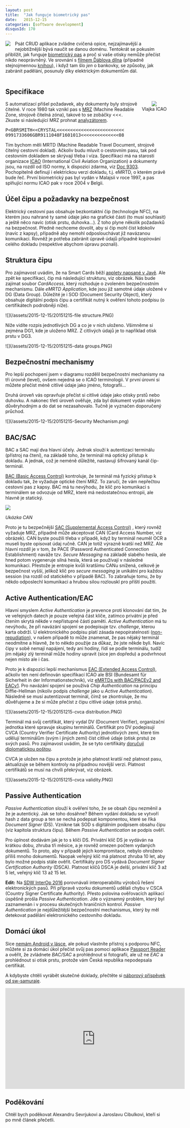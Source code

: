 ```yaml
---
layout: post
title:  "Jak funguje biometrický pas"
date:   2015-12-15
categories: [software development]
disqusId: 170
---
```

<img src="/assets/2015-12-15/20151215-passport.PNG" style="float: left; margin: 0 1em 1em 0; text-align: center;" />Psát CRUD aplikace zvládne
 cvičená opice, nejzajímavější a nejobtížnější bývá naučit se danou doménu. Tentokrát se pokusím přiblížit, jak funguje <a href="https://en.wikipedia.org/wiki/Biometric_passport">biometrický pas</a> a proč si vaše otisky nemůže přečíst nikdo neoprávněný. Ve srovnání s <a href="http://www.csfd.cz/film/230238-dablova-dilna/prehled/">filmem Ďáblova dílna</a> (případně stejnojmennou <a href="https://www.goodreads.com/book/show/17456731-blova-d-lna">knihou</a>),  i když tam šlo <em>jen</em> o bankovky, se způsoby, jak zabránit padělání, posunuly díky elektrickým dokumentům dál.
<!--more-->

<div style="clear:both"></div>

Specifikace
------

<div style="float: right; margin: 0 0 1em 1em; text-align: center;"><a href="https://en.wikipedia.org/wiki/File:Flag_of_ICAO.svg"><img src="https://upload.wikimedia.org/wikipedia/commons/thumb/3/3d/Flag_of_ICAO.svg/200px-Flag_of_ICAO.svg.png"></a><br/>Vlajka ICAO</div>S automatizací přišel požadavek, aby dokumenty byly strojově čitelné. V roce 1980 tak vznikl pas s <a href="https://en.wikipedia.org/wiki/Machine-readable_passport">MRZ</a> (Machine Readable Zone, strojově čitelná zóna), takové to se zobáčky &lt;&lt;&lt;. Zkuste si následující MRZ prohnat <a href="http://www.highprogrammer.com/cgi-bin/uniqueid/mrzpr">analyzátorem</a>.

<pre>
P&lt;GBRSMITH&lt;&lt;CRYSTAL&lt;&lt;&lt;&lt;&lt;&lt;&lt;&lt;&lt;&lt;&lt;&lt;&lt;&lt;&lt;&lt;&lt;&lt;&lt;&lt;&lt;&lt;&lt;&lt;&lt;
0991733606GBR9111048F1601013&lt;&lt;&lt;&lt;&lt;&lt;&lt;&lt;&lt;&lt;&lt;&lt;&lt;&lt;08
</pre>

Tím bychom měli MRTD (Machine Readable Travel Document, strojově čitelný cestovní doklad). Ačkoliv budu mluvit o cestovním pasu, tak pod cestovním dokladem se skrývají třeba i víza. Specifikaci má na starosti organizace <a href="https://en.wikipedia.org/wiki/International_Civil_Aviation_Organization">ICAO</a> (International Civil Aviation Organization) a dokumenty jsou, na rozdíl od ISO normy, k dispozici zdarma, viz <a href="http://www.icao.int/publications/pages/publication.aspx?docnum=9303">Doc 9303</a>. Pochopitelně definují i elektrickou verzi dokladu, t.j. eMRTD, o kterém právě bude řeč. První biometrický pas byl vydán v Malajsii v roce 1997, a pas splňující normu ICAO pak v roce 2004 v Belgii.

Účel čipu a požadavky na bezpečnost
------

Elektrický cestovní pas obsahuje bezkontaktní čip (technologie NFC), na kterém jsou nahrané ty samé údaje jako na grafické části (to musí souhlasit) a ještě něco navíc (otisk prstu, duhovka...). Z toho plyne několik požadavků na bezpečnost. Předně nechceme dovolit, aby si čip mohl číst kdokoliv (navíc z kapsy), případně aby nemohl odposlouchávat již navázanou komunikaci. Rovněž je potřeba zabránit úpravě údajů případně kopírování celého dokladu (respektive abychom úpravu poznali).

Struktura čipu
------

Pro zajímavost uvádím, že na Smart Cards běží <a href="https://en.wikipedia.org/wiki/Java_Card">applety napsané v Javě</a>. Ale zpět ke 
specifikaci, čip má následující strukturu, viz obrázek. Nás bude zajímat soubor <em>CardAccess</em>, který rozhoduje o zvoleném bezpečnostním 
mechanismu. Dále _eMRTD Application_, kde jsou již samotné údaje uložené v DG (Data Group). Důležité je i SOD (Document Security Object), který obsahuje digitální podpis čipu a certifikát nutný k ověření tohoto podpisu (o certifikátech podrobněji níže).

![](/assets/2015-12-15/20151215-file structure.PNG)

Níže vidíte rozpis jednotlivých DG a co je v nich uloženo. Všimněme si zejména DG1, kde je uloženo MRZ. Z citlivých údajů je to například otisk prstu v DG3.

![](/assets/2015-12-15/20151215-data groups.PNG)

Bezpečnostní mechanismy
------

Pro lepší pochopení jsem v diagramu rozdělil bezpečnostní mechanismy 
na tři úrovně (level), ovšem nejedná se o ICAO terminologii. V první úrovni si můžete přečíst méně citlivé údaje jako jméno, fotografii...

Druhá úroveň vás opravňuje přečíst si citlivé údaje jako otisky prstů nebo duhovku. A nakonec třetí úroveň ověřuje, zda byl dokument vydán někým důvěryhodným a do dat se nezasahovalo. Tučně je vyznačen doporučený průchod.

![](/assets/2015-12-15/20151215-Security Mechanism.png)

BAC/SAC
------

BAC a SAC mají dva hlavní účely. Jednak slouží k autentizaci terminálu (přístroj na čtení), na základě toho, že terminál má optický přístup k dokladu. A jednak, což je neméně důležité, nastavují šifrovaný kanál čip-terminál.

<a href="https://en.wikipedia.org/wiki/Basic_access_control">BAC (Basic Access Control)</a> kontroluje, že terminál má fyzický přístup k dokladu tak, že vyžaduje optické čtení MRZ. To zaručí, že vám nepřečtou cestovní pas z kapsy. BAC má tu nevýhodu, že klíč pro komunikaci s terminálem se odvozuje od MRZ, které má nedostatečnou entropii, ale hlavně je statický.

![](/assets/2015-12-15/20151215-can.PNG)

_Ukázka CAN_

Proto je tu bezpečnější <a href="https://en.wikipedia.org/wiki/Supplemental_access_control">SAC (Supplemental Access Control)</a> , který rovněž vyžaduje MRZ, případně může akceptovat CAN (Card Access Number, viz obrázek). CAN byste použili třeba v případě, když by terminál neuměl OCR a museli byste opisovat údaj ručně. CAN je totiž výrazně kratší než MRZ. Ale hlavní rozdíl je v tom, že PACE (Password Authenticated Connection Establishment) naváže tzv. <em>Secure Messaging</em> na základě slabého hesla, ale hned potom vygeneruje silná hesla, která se používají v následné komunikaci. Přestože je entropie kvůli kratšímu CANu snížená, celkově je bezpečnost vyšší, jelikož klíč pro <em>secure messaging</em> je unikátní pro každou session (na rozdíl od statického v případě BAC). To zabraňuje tomu, že by někdo odposlechl komunikaci a hrubou silou rozlouskl pro příští použití.

Active Authentication/EAC
------

Hlavní smyslem  <em>Active Authentication</em> je prevence proti klonování dat tím, že ve veřejných datech je pouze veřejná část klíče, zatímco privátní je před čtením skrytá někde v nepřístupné části paměti. <em>Active Authentication</em> má tu nevýhodu, že při navázání spojení se podepisuje tzv. <em>challenge</em>, kterou karta obdrží. U elektronického podpisu platí zásada nepopiratelnosti (<a href="https://en.wikipedia.org/wiki/Non-repudiation">non-repudiation</a>), v našem případě to může znamenat, že pas nějaký terminál neodmítne a hlavně, že to někdo použije za důkaz, že jste někde byli. Navíc čipy v sobě nemají napájení, tedy ani hodiny, řídí se podle terminálu, tudíž jim nějaký zlý terminál může hodiny upravit (sice jen dopředu) a podvrhnout nejen místo ale i čas.

Proto je k dispozici lepší mechanismus <a href="https://en.wikipedia.org/wiki/Extended_Access_Control">EAC (Extended Access Control)</a>, ačkoliv ten není definován specifikací ICAO ale BSI (Bundesamt für Sicherheit in der Informationstechnik), viz <a href="https://www.bsi.bund.de/EN/Publications/TechnicalGuidelines/TR03110/BSITR03110.html">eMRTDs with BAC/PACEv2 and EACv1</a>. Pro navázání spojení se používá <em>Chip Authentication</em> na principu Diffie-Hellman (nikoliv podpis <em>challenge</em> jako u <em>Active Authentication</em>). Následně se musí autentizovat terminál, čímž se zkontroluje, že mu důvěřujeme a že si může přečíst z čipu citlivé údaje (otisk prstu).

![](/assets/2015-12-15/20151215-cvca distribution.PNG)

Terminál má svůj certifikát, který vydal DV (Document Verifier), 
organizační jednotka které 
spravuje skupinu terminálů. Certifikát pro DV podepisují CVCA (Country Verifier Certificate Authority) jednotlivých zemí, které tím udělují terminálům (svým i jiných zemí) číst citlivé údaje (otisk prstu) ze svých pasů. Pro zajímavost uvádím, že se tyto certifikáty <a href="http://www.icao.int/Security/mrtd/Downloads/Technical%20Reports/CSCA%20Countersigning%20and%20Master%20List%20issuance%20Version%201.0.pdf">doručují diplomatickou poštou</a>.

CVCA je uložen na čipu a protože je jeho platnost kratší než platnost pasu, aktualizuje se během kontroly na případnou novější verzi. Platnost certifikátů se musí na chvíli překrývat, viz obrázek.

![](/assets/2015-12-15/20151215-cvca validity.PNG)

Passive Authentication
------

<em>Passive Authentication</em> slouží k ověření toho, že se obsah čipu nezměnil a že je autentický. Jak se toho dosáhne? Během vydání dokladu se vytvoří hash z data group a ten se nechá podepsat komponentou, které se říká <em>Document Signer</em> (DS). Vznikne tak SOD s digitálním podpisem obsahu čipu (viz kapitola struktura čipu). Během <em>Passive Authentication</em> se podpis ověří.

Pro úplnost dodávám jak je to s klíči DS. Privátní klíč DS je vydáván na krátkou dobu, zhruba tři měsíce, a je rovněž omezen počtem vydaných dokumentů. To proto, aby v případě jejich kompromitace, nebylo ohroženo příliš mnoho dokumentů. Naopak veřejný klíč má platnost zhruba 10 let, aby bylo možné podpis stále ověřit. Certifikáty pro DS vydává <em>Document Signer Certification Authority</em>&nbsp;(DSCA). Platnost klíčů DSCA je delší, privátní klíč 3 až 5 let, veřejný klíč 13 až 15 let.

<a name="SDW_InterOp_2016"></a><b>Edit:</b>
Na <a href="http://www.sdw2016.com/interop2016/">SDW InterOp 2016</a> porovnávali interoperabilitu výrobců řešení elektronických pasů. Při přípravě vzorku dokumentů udělali chybu v CSCA (Country Signer Certificate Authority). Přesto polovina ověřovacích aplikací úspěšně prošla <em>Passive Authentication</em>. Jde o významný problém, který byl zaznamenán i v procesu skutečných hraničních kontrol. <em>Passive Authentication</em> je nejdůležitější bezpečnostní mechanismus, který by měl detekovat padělání elektronického cestovního dokladu. 	

Domácí úkol
------

Sice <a href="/item/157">nemám Android v lásce</a>, ale pokud vlastníte přístroj s podporou NFC, můžete si za domácí úkol přečíst svůj pas pomocí aplikace <a href="https://play.google.com/store/apps/details?id=nl.innovalor.nfciddocshowcase">Passport Reader</a> a ověřit, že zvládnete <em>BAC/SAC</em> a prohlédnout si fotografii, ale už ne <em>EAC</em> a prohlédnout si otisk prstu, protože vám Česká republika nepodepsala certifikát.

A kdybyste chtěli vyrábět skutečné doklady, přečtěte si <a href="http://www.sw-samuraj.cz/2013/07/hledam-do-sveho-tymu-java-vyvojare.html">náborový příspěvek od sw-samuraje</a>.

<iframe width="560" height="315" src="https://www.youtube.com/embed/qdaVkDBvLGk" frameborder="0" allowfullscreen></iframe>

Poděkování
------
Chtěl bych poděkovat Alexandru Sevrjukovi a Jaroslavu Cibulkovi, kteří si po mně článek přečetli.
